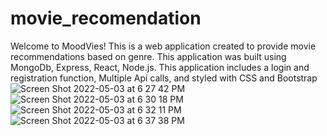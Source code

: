 # movie_recomendation
Welcome to MoodVies!
This is a web application created to provide movie recommendations based on genre.
This application was built using MongoDb, Express, React, Node.js.
This application includes a login and registration function, Multiple Api calls, and styled with CSS and Bootstrap
![Screen Shot 2022-05-03 at 6 27 42 PM](https://user-images.githubusercontent.com/97467294/166607986-ff126232-8325-47c1-929b-dc189d135716.png)
![Screen Shot 2022-05-03 at 6 30 18 PM](https://user-images.githubusercontent.com/97467294/166608001-be3e306e-f3cc-4018-a2b2-eada1ff38450.png)
![Screen Shot 2022-05-03 at 6 32 11 PM](https://user-images.githubusercontent.com/97467294/166608008-dddeadc0-2f86-4f5f-9aa4-fe1303b6ef94.png)
![Screen Shot 2022-05-03 at 6 37 38 PM](https://user-images.githubusercontent.com/97467294/166608011-6b050bd6-9f08-435c-94e4-88916c1e475f.png)
